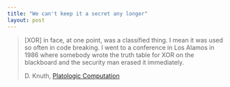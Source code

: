 ```yaml
---
title: "We can't keep it a secret any longer"
layout: post
---
```


> [XOR] in face, at one point, was a classified thing. I mean it was used so often in code breaking. I went to a conference in Los Alamos in 1986 where somebody wrote the truth table for XOR on the blackboard and the security man erased it immediately.
>
> D. Knuth, [Platologic Computation](http://scpd.stanford.edu/knuth/index.jsp)

